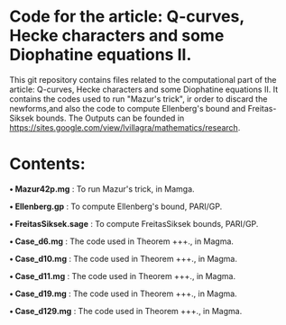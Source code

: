 # Code for the article: Q-curves, Hecke characters and some Diophatine equations II.

This git repository contains files related to the computational part of the article: Q-curves, Hecke characters and some Diophatine equations II. It contains the codes used to run "Mazur's trick", ir order to discard the newforms,and also the code to compute Ellenberg's bound and Freitas-Siksek bounds. The Outputs can be founded in https://sites.google.com/view/lvillagra/mathematics/research.


# Contents:

**• Mazur42p.mg** : To run Mazur's trick, in Mamga.

**• Ellenberg.gp** : To compute Ellenberg's bound, PARI/GP.

**• FreitasSiksek.sage** : To compute FreitasSiksek bounds, PARI/GP.

**• Case_d6.mg** :  The code used in Theorem +++., in Magma.

**• Case_d10.mg** :  The code used in Theorem +++., in Magma.

**• Case_d11.mg** :  The code used in Theorem +++., in Magma.

**• Case_d19.mg** :  The code used in Theorem +++., in Magma.

**• Case_d129.mg** :  The code used in Theorem +++., in Magma.

